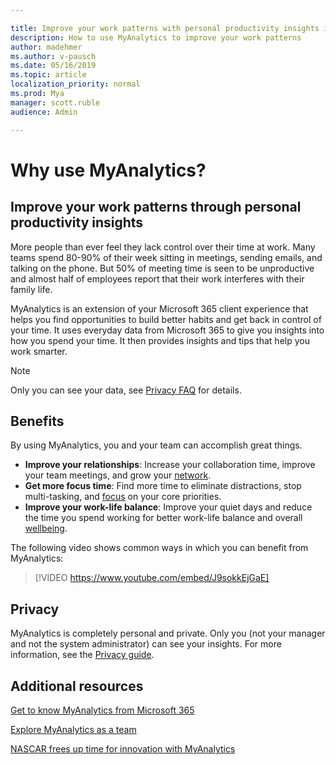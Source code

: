 ```yaml
---

title: Improve your work patterns with personal productivity insights in MyAnalytics
description: How to use MyAnalytics to improve your work patterns
author: madehmer
ms.author: v-pausch
ms.date: 05/16/2019
ms.topic: article
localization_priority: normal 
ms.prod: Mya
manager: scott.ruble
audience: Admin

---
```


# Why use MyAnalytics?

## Improve your work patterns through personal productivity insights

More people than ever feel they lack control over their time at work. Many teams spend 80-90% of their week sitting in meetings, sending emails, and talking on the phone. But 50% of meeting time is seen to be unproductive and almost half of employees report that their work interferes with their family life.

MyAnalytics is an extension of your Microsoft 365 client experience that helps you find opportunities to build better habits and get back in control of your time. It uses everyday data from Microsoft 365 to give you insights into how you spend your time. It then provides insights and tips that help you work smarter.

> [!Note]
> Only you can see your data, see [Privacy FAQ](../overview/mya-faq.md#privacy) for details.

## Benefits

By using MyAnalytics, you and your team can accomplish great things.

* **Improve your relationships**: Increase your collaboration time, improve your team meetings, and grow your [network](../use/network.md).
* **Get more focus time**: Find more time to eliminate distractions, stop multi-tasking, and [focus](../use/focus.md) on your core priorities.
* **Improve your work-life balance**: Improve your quiet days and reduce the time you spend working for better work-life balance and overall [wellbeing](../use/wellbeing.md).

The following video shows common ways in which you can benefit from MyAnalytics:

> [!VIDEO https://www.youtube.com/embed/J9sokkEjGaE]

<!-- Old link:
[![Getting to know MyAnalytics](../../images/Video-image-get-to-know-mya.png)](https://www.youtube.com/watch?v=vBij7cqif_Y&feature=youtu.be)
-->

## Privacy

MyAnalytics is completely personal and private. Only you (not your manager and not the system administrator) can see your insights. For more information, see the [Privacy guide](../overview/privacy-guide.md).
 
<!--
# How to obtain MyAnalytics

MyAnalytics is included with Microsoft 365 Enterprise E5 and is also available as an add-on with select plans. [Learn more](https://products.office.com/business/myanalytics-personal-analytics?ms.officeurl=MyAnalytics).
-->

## Additional resources
 
[Get to know MyAnalytics from Microsoft 365](https://sway.com/K5EOvoLYrGUil5H1?ref=Link)

[Explore MyAnalytics as a team](https://onedrive.live.com/view.aspx?resid=C5B2A217083AF909!742822&ithint=file%2cpptx&app=PowerPoint&authkey=!AJZ3zFUBvGHKYj4)

[NASCAR frees up time for innovation with MyAnalytics](https://www.youtube.com/watch?v=mXi6t0YJleo&t=3s)
